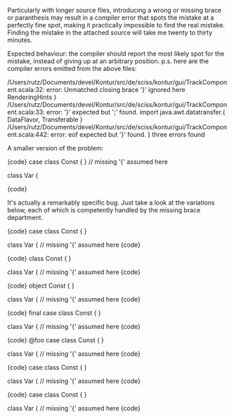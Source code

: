 Particularly with longer source files, introducing a wrong or missing brace or paranthesis may result in a compiler error that spots the mistake at a perfectly fine spot, making it practically impossible to find the real mistake. Finding the mistake in the attached source will take me twenty to thirty minutes.

Expected behaviour: the compiler should report the most likely spot for the mistake, instead of giving up at an arbitrary position.
p.s. here are the compiler errors emitted from the above files:

/Users/rutz/Documents/devel/Kontur/src/de/sciss/kontur/gui/TrackComponent.scala:32: error: Unmatched closing brace '}' ignored here
                 RenderingHints }
/Users/rutz/Documents/devel/Kontur/src/de/sciss/kontur/gui/TrackComponent.scala:33: error: '}' expected but ';' found.
import java.awt.datatransfer.{ DataFlavor, Transferable }
/Users/rutz/Documents/devel/Kontur/src/de/sciss/kontur/gui/TrackComponent.scala:442: error: eof expected but '}' found.
}
three errors found

A smaller version of the problem:

{code}
case class Const {
}    // missing '{' assumed here

class Var
{

{code}

It's actually a remarkably specific bug. Just take a look at the variations below, each of which is competently handled by the missing brace department.

{code}
case class Const
{
}

class Var
{
     // missing '{' assumed here
{code}

{code}
class Const {
}

class Var
{
     // missing '{' assumed here
{code}

{code}
object Const {
}

class Var
{
     // missing '{' assumed here
{code}

{code}
final case class Const {
}

class Var
{
     // missing '{' assumed here
{code}

{code}
@foo case class Const {
}

class Var
{
     // missing '{' assumed here
{code}

{code}
case
class Const {
}

class Var
{
     // missing '{' assumed here
{code}

{code}
case class
Const {
}

class Var
{
     // missing '{' assumed here
{code}
